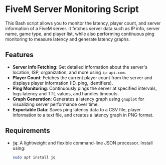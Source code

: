 # FiveM Server Monitoring Script

This Bash script allows you to monitor the latency, player count, and server information of a FiveM server. It fetches server data such as IP info, server name, game type, and player list, while also performing continuous ping monitoring to measure latency and generate latency graphs.

## Features

- **Server Info Fetching**: Get detailed information about the server's location, ISP, organization, and more using `ip-api.com`.
- **Player Count**: Fetches the current player count from the server and displays player information (ID, ping, identifiers).
- **Ping Monitoring**: Continuously pings the server at specified intervals, logs latency and TTL values, and handles timeouts.
- **Graph Generation**: Generates a latency graph using `gnuplot` for visualizing server performance over time.
- **Exportable Data**: Saves ping latency data to a CSV file, player information to a text file, and creates a latency graph in PNG format.

## Requirements

- **`jq`**: A lightweight and flexible command-line JSON processor. Install using:
  ```bash
  sudo apt install jq

